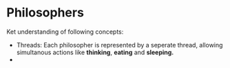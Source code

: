 # Philosophers

Ket understanding of following concepts:
- Threads: Each philosopher is represented by a seperate thread, allowing simultanous actions like **thinking**, **eating** and **sleeping.**
- 
